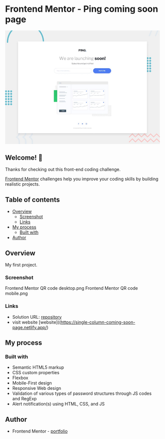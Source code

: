 # Frontend Mentor - Ping coming soon page

![Design preview for the Ping coming soon page coding challenge](./design/desktop-preview.jpg)

## Welcome! 👋

Thanks for checking out this front-end coding challenge.

[Frontend Mentor](https://www.frontendmentor.io) challenges help you improve your coding skills by building realistic projects.

## Table of contents

- [Overview](#overview)
  - [Screenshot](#screenshot)
  - [Links](#links)
- [My process](#my-process)
  - [Built with](#built-with)
- [Author](#author)

## Overview
My first project.

### Screenshot
Frontend Mentor QR code desktop.png
Frontend Mentor QR code mobile.png

### Links

- Solution URL: [repository](https://github.com/zlatozaraZlatkova/single-column-coming-soon-page)
- visit website [website]((https://single-column-coming-soon-page.netlify.app/)


## My process

### Built with

- Semantic HTML5 markup
- CSS custom properties
- Flexbox
- Mobile-First design
- Responsive Web design
- Validation of various types of password structures through JS codes and RegExp
- Alert notification(s) using HTML, CSS, and JS



## Author

- Frontend Mentor - [portfolio](https://www.frontendmentor.io/profile/zlatozaraZlatkova)

